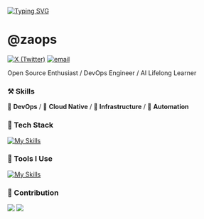 [![Typing SVG](https://readme-typing-svg.demolab.com?font=Fira+Code&pause=1000&color=3FC2FF&center=false%C2%A0%C2%A0%E5%81%87&vCenter=false%C2%A0%C2%A0%E5%81%87&repeat=true%C2%A0%C2%A0%E7%9C%9F&random=false%C2%A0%C2%A0%E5%81%87&width=435&lines=Hi+there%F0%9F%91%8B%2C+this+is+Theo+Zhang+%F0%9F%98%8A;A+DevOps+engineer.%F0%9F%91%A8%E2%80%8D%F0%9F%92%BB)](https://git.io/typing-svg)
# @zaops
[![X (Twitter)](https://img.shields.io/badge/-Theo_Zhang-black?labelColor=black&logo=x&logoColor=white&style=flat-square)](https://x.com/theoz404)
[![email](https://img.shields.io/badge/-zhangzhiaowork@gmail.com-black?labelColor=black&logo=gmail&logoColor=white&style=flat-square)](mailto:zhangzhiaowork@gmail.com)

Open Source Enthusiast / DevOps Engineer / AI Lifelong Learner

### ⚒ Skills
🥪 **DevOps** / 🥗 **Cloud Native** / 🍊 **Infrastructure** / 🍑 **Automation**

### 🍉 Tech Stack

[![My Skills](https://skillicons.dev/icons?i=kubernetes,docker,python,bash,mysql,postgres,linux,redis,windows,fastapi)](https://skillicons.dev)
### 🔨 Tools I Use
[![My Skills](https://skillicons.dev/icons?i=mysql,kubernetes,redis,docker,kubernetes,nginx,git,github,gitlab,grafana,githubactions,postman,jenkins,aws,ansible,gcp,cloudflare,pycharm,bots)](https://skillicons.dev)

### 🍏 Contribution
![](https://github-readme-stats.vercel.app/api?username=zaops&show_icons=true&theme=dark)
![](http://github-profile-summary-cards.vercel.app/api/cards/profile-details?username=zaops&theme=dark)
